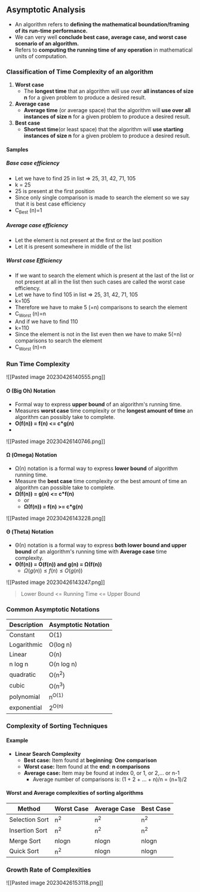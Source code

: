  ## Asymptotic Analysis
- An algorithm refers to **defining the mathematical boundation/framing of its run-time performance.**
- We can very well **conclude best case, average case, and worst case scenario of an algorithm.**
- Refers to **computing the running time of any operation** in mathematical units of computation.

### Classification of Time Complexity of an algorithm
1. **Worst case**
	- The **longest time** that an algorithm will use over **all instances of size n** for a given problem to produce a desired result.
2. **Average case**
	- **Average time** (or average space) that the algorithm will **use over all instances of size n** for a given problem to produce a desired result.
3. **Best case**
	- **Shortest time**(or least space) that the algorithm will **use starting instances of size n** for a given problem to produce a desired result.
#### Samples
##### Base case efficiency
- Let we have to find 25 in list => 25, 31, 42, 71, 105
- k = 25
- 25 is present at the first position
- Since only single comparison is made to search the element so we say that it is best case efficiency
- C<sub>Best</sub> (n)=1

##### Average case efficiency
- Let the element is not present at the first or the last position
- Let it is present somewhere in middle of the list

##### Worst case Efficiency
- If we want to search the element which is present at the last of the list or not present at all in the list then such cases are called the worst case efficiency.
- Let we have to find 105 in list => 25, 31, 42, 71, 105
- k=105
- Therefore we have to make 5 (=n) comparisons to search the element
- C<sub>Worst</sub> (n)=n
- And if we have to find 110
- k=110
- Since the element is not in the list even then we have to make 5(=n) comparisons to search the element
- C<sub>Worst</sub> (n)=n

### Run Time Complexity
![[Pasted image 20230426140555.png]]

#### O (Big Oh) Notation
- Formal way to express **upper bound** of an algorithm's running time.
- Measures **worst case** time complexity or the **longest amount of time** an algorithm can possibly take to complete.
- **O(f(n)) = f(n) <= c\*g(n)**
- 
![[Pasted image 20230426140746.png]]

#### Ω (Omega) Notation
- Ω(n) notation is a formal way to express **lower bound** of algorithm running time.
- Measure the **best case** time complexity or the best amount of time an algorithm can possible take to complete.
- **Ω(f(n)) = g(n) <= c\*f(n)**
	- or
	-  **Ω(f(n)) = f(n) >= c\*g(n)**

![[Pasted image 20230426143228.png]]

#### Θ (Theta) Notation
- Θ(n) notation is a formal way to express **both lower bound and upper bound** of an algorithm's running time with **Average case** time complexity.
- **Θ(f(n)) = O(f(n)) and g(n) = Ω(f(n))**
	- $\Omega\left( g(n) \right)\leqslant f(n)\leqslant O(g(n))$

![[Pasted image 20230426143247.png]]
> Lower Bound <= Running Time <= Upper Bound

### Common Asymptotic Notations

|Description| Asymptotic Notation|
|---|---|
| Constant | O(1)|
|Logarithmic| O(log n)|
|Linear| O(n)|
|n log n|O(n log n)|
|quadratic| O(n<sup>2</sup>)|
|cubic| O(n<sup>3</sup>)|
|polynomial| n<sup>O(1)</sup>|
|exponential| 2<sup>O(n)</sup>|

### Complexity of Sorting Techniques
#### Example
- **Linear Search Complexity**
	- **Best case:** Item found at **beginning**: **One comparison**
	- **Worst case:** Item found at the **end**: **n comparisons**
	- **Average case:** Item may be found at index 0, or 1, or 2,... or n-1
		- Average number of comparisons is: (1 + 2 + ... + n)/n = (n+1)/2

#### Worst and Average complexities of sorting algorithms

|Method| Worst Case| Average Case| Best Case|
|---|---|---|---|
|Selection Sort| n<sup>2</sup>| n<sup>2</sup>| n<sup>2</sup>|
|Insertion Sort| n<sup>2</sup>|n<sup>2</sup>|n<sup>2</sup>|
|Merge Sort| nlogn| nlogn|nlogn|
|Quick Sort| n<sup>2</sup>| nlogn|nlogn|

### Growth Rate of Complexities
![[Pasted image 20230426153118.png]]